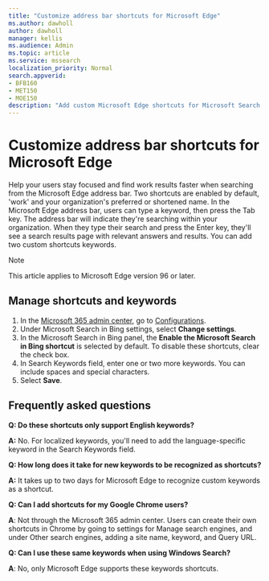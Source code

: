 ```yaml
---
title: "Customize address bar shortcuts for Microsoft Edge"
ms.author: dawholl
author: dawholl
manager: kellis
ms.audience: Admin
ms.topic: article
ms.service: mssearch
localization_priority: Normal
search.appverid:
- BFB160
- MET150
- MOE150
description: "Add custom Microsoft Edge shortcuts for Microsoft Search in Bing or turn off these shortcuts for your organization"
---
```

# Customize address bar shortcuts for Microsoft Edge

Help your users stay focused and find work results faster when searching from the Microsoft Edge address bar. Two shortcuts are enabled by default, 'work' and your organization's preferred or shortened name. In the Microsoft Edge address bar, users can type a keyword, then press the Tab key. The address bar will indicate they're searching within your organization. When they type their search and press the Enter key, they'll see a search results page with relevant answers and results. You can add two custom shortcuts keywords.

> [!NOTE]
> This article applies to Microsoft Edge version 96 or later.

## Manage shortcuts and keywords

1. In the [Microsoft 365 admin center](https://admin.microsoft.com), go to [Configurations](https://admin.microsoft.com/Adminportal/Home#/MicrosoftSearch/configurations).
2. Under Microsoft Search in Bing settings, select **Change settings**.
3. In the Microsoft Search in Bing panel, the **Enable the Microsoft Search in Bing shortcut** is selected by default. To disable these shortcuts, clear the check box.
4. In Search Keywords field, enter one or two more keywords. You can include spaces and special characters.
5. Select **Save**.

## Frequently asked questions

**Q: Do these shortcuts only support English keywords?**

**A:** No. For localized keywords, you'll need to add the language-specific keyword in the Search Keywords field.

**Q: How long does it take for new keywords to be recognized as shortcuts?**

**A:**  It takes up to two days for Microsoft Edge to recognize custom keywords as a shortcut.

**Q: Can I add shortcuts for my Google Chrome users?**

**A**: Not through the Microsoft 365 admin center. Users can create their own shortcuts in Chrome by going to settings for Manage search engines, and under Other search engines, adding a site name, keyword, and Query URL.

**Q: Can I use these same keywords when using Windows Search?**

**A**: No, only Microsoft Edge supports these keywords shortcuts.
